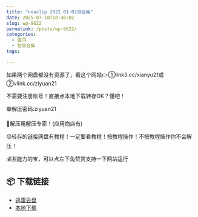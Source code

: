 ```yaml
---
title: "noaclip 2022.01-02月合集"
date: 2025-07-18T18:48:02
slug: wp-9622
permalink: /posts/wp-9622/
categories:
  - 盖📺
  - 恰饭合集
tags:

---
```


如果两个网盘都没有资源了，看这个网站👉①link3.cc/xianyu21或②vlink.cc/ziyuan21

不需要注册账号！直接点本地下载转存OK？懂吧！

🟢解压密码:ziyuan21

🔵解压用解压专家！(应用商店有)

🟡转存的链接网盘有教程！一定要看教程！按教程操作！不按教程操作你不会解压！

💰🈶能力的宝，可以点左下角赞赏支持一下网站运行

## 📦 下载链接
- [迅雷云盘](https://blziyuan21.com/pay-download/9622?key=a0f3aae4b1&down_id=0)
- [本地下载](https://blziyuan21.com/pay-download/9622?key=a0f3aae4b1&down_id=1)

